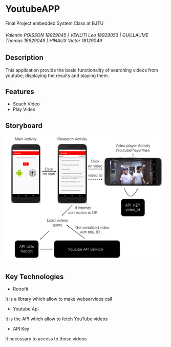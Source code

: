 # YoutubeAPP
Final Project embedded System Class at BJTU

###### Valentin POISSON 18929045 | VENUTI Leo 18929053 | GUILLAUME Thomas 18929049 | HINAUX Victor 18129049

## Description
This application provide the basic functionality of searching videos from youtube, displaying the results and playing them.

## Features
- Seach Video
- Play Video

## Storyboard

![alt text](https://github.com/Valent1Poisson/YoutubeAPP/blob/master/storyboard.png)

## Key Technologies

- Retrofit

It is a library which allow to make webservices call

- Youtube Api

It is the API which allow to fetch YouTube videos

- API Key

It necessary to access to those videos
